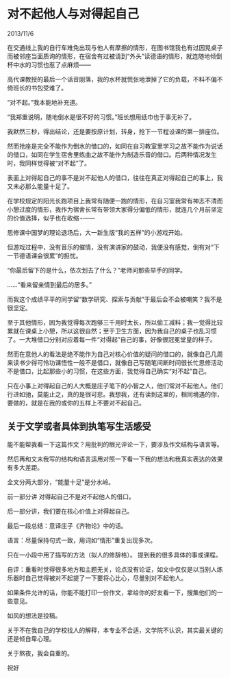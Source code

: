 # 对不起他人与对得起自己
2013/11/6

在交通线上我的自行车难免出现与他人有摩擦的情形，在图书馆我也有过因晃桌子而被邻座当面质询的情形，在宿舍有过被请到“外头”读德语的情形，就连随地倾倒杯中水的习惯也惹了点麻烦——

高代课教授的最后一个话音刚落，我的水杯就慌张地泄掉了它的负载，不料不偏不倚班长的书包受难了。

“对不起。”我本能地补充道。

“我郑重说明，随地倒水是很不好的习惯。”班长想用纸巾也于事无补了。

我默然三秒，得出结论，还是要按原计划，转身，抢下一节程设课的第一排座位。

然而抢座是完全不能作为倒水的借口的，如同在自习教室里学习之故不能作为说话的借口，如同在学生宿舍里练曲之故不能作为制造乐音的借口。后两种情况发生时，我同样觉得被“对不起”了。

表面上对得起自己的事不是对不起他人的借口，往往在真正对得起自己的事上，我又未必那么能量十足了。

在学校规定的阳光长跑项目上我常有随便一跑的情形，在自习室我常有神志不清而小憩过度的情形，我作为宿舍长常有带领大家得分偏低的情形，就连几个月前坚定的价值选择，似乎也在收缩¬——

思修课中国梦的理论退场后，大一新生版“我的五样”的小游戏开始。

但游戏过程中，没有音乐的催情，没有演讲家的鼓动，我便没有感觉，倒有对“下一节德语课会很累”的担忧。

“你最后留下的是什么，依次划去了什么？”老师问那些举手的同学。

……“看来留亲情到最后的居多。”

而我这个成绩平平的同学留“数学研究、探索与贡献”于最后会不会被嘲笑？我不是很坚定。

至于其他情形，因为我觉得每次跑够三千用时太长，所以偷工减料；我一觉得比较累就在课桌上小憩，所以这很自然；至于卫生方面，因为我自己的桌子也乱习惯了。一大堆借口分别对应着每一件“对得起”自己的事，好像很冠冕堂皇的样子。

然而在意他人的看法是绝不能作为自己对核心价值的疑问的借口的，就像自己几周来读书少得可怜功课悟性一般不是借口，就像自己写随笔间断时间很长忙思修活动不是借口，比起那些小的习惯，在这些方面，我觉得自己确实“对不起”自己。

只在小事上对得起自己的人大概是庄子笔下的小智之人，他们常对不起他人。他们行进如驰，莫能止之，真的是很可悲。我想我，还有读到这里的，相同境遇的你，要做的，就是在我的或你的五样上不要对不起自己。


## 关于文学或者具体到执笔写生活感受

能不能帮我看一下这篇作文？用批判的眼光评论一下，要涉及作文结构与语言等。

然后再和文末我写的结构和语言运用对照一下看一下我的想法和我真实表达的效果有多大差距。

全文分两大部分，“能量十足”是分水岭。

前一部分讲 对得起自己不是对不起他人的借口。

后一部分讲，我们要在核心价值上对得起自己。

最后一段总结：意译庄子《齐物论》中的话。

语言：尽量保持句式一致，用词如“情形”重复出现多次。

只在一小段中用了描写的方法（拟人的修辞格）。
提到我的很多具体的事或课程。

自评：重看时觉得很多地方和主题无关，论点没有论证，如文中仅仅是以当别人练乐器时自己觉得被对不起提了一下要将心比心，尽量别对不起他人。
      
如果条件允许的话，你能不能打印一份作文，拿给你的好友看一下，搜集他们的一些意见。

如风的想法是投稿。

关于不在我自己的学校找人的解释，本专业不合适，文学院不认识，其实最关键的还是倾自卑心理。

关于熬夜，我会自重的。

祝好
